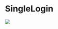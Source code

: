 <h1>SingleLogin</h1>

<img src=https://github.com/Qusaihija/securinets-valentine-2024/blob/main/images/image1.PNG>
